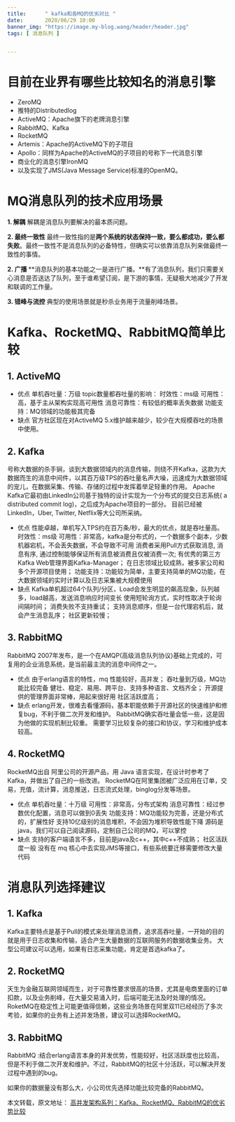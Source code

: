 ```yaml
---
title:      " kafka和各MQ的优劣对比 "
date:       2020/06/29 10:00
banner_img: "https://image.my-blog.wang/header/header.jpg"
tags: [ 消息队列 ]


---
```


# 目前在业界有哪些比较知名的消息引擎

- ZeroMQ
- 推特的Distributedlog
- ActiveMQ：Apache旗下的老牌消息引擎
- RabbitMQ、Kafka
- RocketMQ
- Artemis：Apache的ActiveMQ下的子项目
- Apollo：同样为Apache的ActiveMQ的子项目的号称下一代消息引擎
- 商业化的消息引擎IronMQ
- 以及实现了JMS(Java Message Service)标准的OpenMQ。

# MQ消息队列的技术应用场景

**1. 解耦**
   解耦是消息队列要解决的最本质问题。

**2. 最终一致性**
   最终一致性指的是**两个系统的状态保持一致，要么都成功，要么都失败**。最终一致性不是消息队列的必备特性，但确实可以依靠消息队列来做最终一致性的事情。

**2. 广播**
   **消息队列的基本功能之一是进行广播。**有了消息队列，我们只需要关心消息是否送达了队列，至于谁希望订阅，是下游的事情，无疑极大地减少了开发和联调的工作量。

**3. 错峰与流控**
   典型的使用场景就是秒杀业务用于流量削峰场景。

# Kafka、RocketMQ、RabbitMQ简单比较

## 1. ActiveMQ

- 优点
  单机吞吐量：万级
  topic数量都吞吐量的影响：
  时效性：ms级
  可用性：高，基于主从架构实现高可用性
  消息可靠性：有较低的概率丢失数据
  功能支持：MQ领域的功能极其完备
- 缺点
  官方社区现在对ActiveMQ 5.x维护越来越少，较少在大规模吞吐的场景中使用。

## 2. Kafka

   号称大数据的杀手锏，谈到大数据领域内的消息传输，则绕不开Kafka，这款为大数据而生的消息中间件，以其百万级TPS的吞吐量名声大噪，迅速成为大数据领域的宠儿，在数据采集、传输、存储的过程中发挥着举足轻重的作用。
Apache Kafka它最初由LinkedIn公司基于独特的设计实现为一个分布式的提交日志系统( a distributed commit log)，之后成为Apache项目的一部分。
目前已经被LinkedIn，Uber, Twitter, Netflix等大公司所采纳。

- 优点
  性能卓越，单机写入TPS约在百万条/秒，最大的优点，就是吞吐量高。
  时效性：ms级
  可用性：非常高，kafka是分布式的，一个数据多个副本，少数机器宕机，不会丢失数据，不会导致不可用
  消费者采用Pull方式获取消息, 消息有序, 通过控制能够保证所有消息被消费且仅被消费一次;
  有优秀的第三方Kafka Web管理界面Kafka-Manager；
  在日志领域比较成熟，被多家公司和多个开源项目使用；
  功能支持：功能较为简单，主要支持简单的MQ功能，在大数据领域的实时计算以及日志采集被大规模使用
- 缺点
  Kafka单机超过64个队列/分区，Load会发生明显的飙高现象，队列越多，load越高，发送消息响应时间变长
  使用短轮询方式，实时性取决于轮询间隔时间；
  消费失败不支持重试；
  支持消息顺序，但是一台代理宕机后，就会产生消息乱序；
  社区更新较慢；

## 3. RabbitMQ

   RabbitMQ 2007年发布，是一个在AMQP(高级消息队列协议)基础上完成的，可复用的企业消息系统，是当前最主流的消息中间件之一。

- 优点
  由于erlang语言的特性，mq 性能较好，高并发；
  吞吐量到万级，MQ功能比较完备
  健壮、稳定、易用、跨平台、支持多种语言、文档齐全；
  开源提供的管理界面非常棒，用起来很好用
  社区活跃度高；
- 缺点
  erlang开发，很难去看懂源码，基本职能依赖于开源社区的快速维护和修复bug，不利于做二次开发和维护。
  RabbitMQ确实吞吐量会低一些，这是因为他做的实现机制比较重。
  需要学习比较复杂的接口和协议，学习和维护成本较高。

## 4. RocketMQ

   RocketMQ出自 阿里公司的开源产品，用 Java 语言实现，在设计时参考了 Kafka，并做出了自己的一些改进。
   RocketMQ在阿里集团被广泛应用在订单，交易，充值，流计算，消息推送，日志流式处理，binglog分发等场景。

- 优点
  单机吞吐量：十万级
  可用性：非常高，分布式架构
  消息可靠性：经过参数优化配置，消息可以做到0丢失
  功能支持：MQ功能较为完善，还是分布式的，扩展性好
  支持10亿级别的消息堆积，不会因为堆积导致性能下降
  源码是java，我们可以自己阅读源码，定制自己公司的MQ，可以掌控
- 缺点
  支持的客户端语言不多，目前是java及c++，其中c++不成熟；
  社区活跃度一般
  没有在 mq 核心中去实现JMS等接口，有些系统要迁移需要修改大量代码

# 消息队列选择建议

## 1. Kafka

   Kafka主要特点是基于Pull的模式来处理消息消费，追求高吞吐量，一开始的目的就是用于日志收集和传输，适合产生大量数据的互联网服务的数据收集业务。
大型公司建议可以选用，如果有日志采集功能，肯定是首选kafka了。

## 2. RocketMQ

   天生为金融互联网领域而生，对于可靠性要求很高的场景，尤其是电商里面的订单扣款，以及业务削峰，在大量交易涌入时，后端可能无法及时处理的情况。
RoketMQ在稳定性上可能更值得信赖，这些业务场景在阿里双11已经经历了多次考验，如果你的业务有上述并发场景，建议可以选择RocketMQ。

## 3. RabbitMQ

   RabbitMQ :结合erlang语言本身的并发优势，性能较好，社区活跃度也比较高，但是不利于做二次开发和维护。不过，RabbitMQ的社区十分活跃，可以解决开发过程中遇到的bug。

   如果你的数据量没有那么大，小公司优先选择功能比较完备的RabbitMQ。



本文转载，原文地址： [高并发架构系列：Kafka、RocketMQ、RabbitMQ的优劣势比较](https://links.jianshu.com/go?to=http%3A%2F%2Fyouzhixueyuan.com%2Fcomparison-of-kafka-rocketmq-rabbitmq.html)